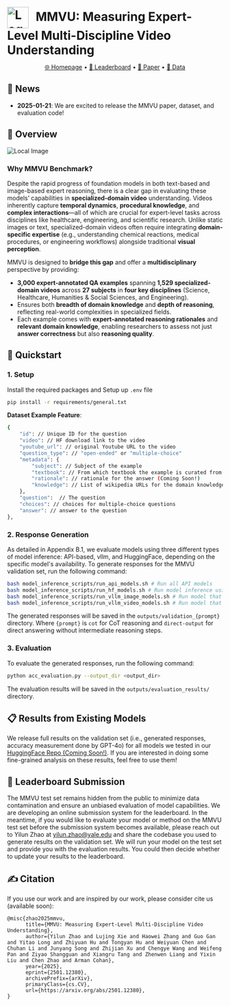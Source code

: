 <p align="center">
  <h1 style="display: inline;">
    <img src="./assets/MMVU_logo.jpg" alt="Logo" style="width: 50px; vertical-align: middle; margin-right: 10px;">
    MMVU: Measuring Expert-Level Multi-Discipline Video Understanding
  </h1>
</p>

<p align="center">
  <a href="https://mmvu-benchmark.github.io/">🌐 Homepage</a> •
  <a href="https://mmvu-benchmark.github.io/#leaderboard">🥇 Leaderboard</a> •
  <a href="https://arxiv.org/abs/2501.12380">📖 Paper</a> •
  <a href="https://huggingface.co/datasets/yale-nlp/MMVU">🤗 Data</a>
</p>


## 📰 News

- **2025-01-21**: We are excited to release the MMVU paper, dataset, and evaluation code!

## 👋 Overview
![Local Image](./assets/overview.png)

### Why MMVU Benchmark?
Despite the rapid progress of foundation models in both text-based and image-based expert reasoning, there is a clear gap in evaluating these models’ capabilities in **specialized-domain video** understanding. Videos inherently capture **temporal dynamics**, **procedural knowledge**, and **complex interactions**—all of which are crucial for expert-level tasks across disciplines like healthcare, engineering, and scientific research. Unlike static images or text, specialized-domain videos often require integrating **domain-specific expertise** (e.g., understanding chemical reactions, medical procedures, or engineering workflows) alongside traditional **visual perception**.

MMVU is designed to **bridge this gap** and offer a **multidisciplinary** perspective by providing:
   - **3,000 expert-annotated QA examples** spanning **1,529 specialized-domain videos** across **27 subjects** in **four key disciplines** (Science, Healthcare, Humanities & Social Sciences, and Engineering).  
   - Ensures both **breadth of domain knowledge** and **depth of reasoning**, reflecting real-world complexities in specialized fields.
   - Each example comes with **expert-annotated reasoning rationales** and **relevant domain knowledge**, enabling researchers to assess not just **answer correctness** but also **reasoning quality**.  

## 🚀 Quickstart
### 1. Setup
Install the required packages and Setup up `.env` file
```bash
pip install -r requirements/general.txt
```


**Dataset Example Feature**:
```bash
{
    "id": // Unique ID for the question
    "video": // HF download link to the video
    "youtube_url": // original Youtube URL to the video
    "question_type": // "open-ended" or "multiple-choice"
    "metadata": {
        "subject": // Subject of the example
        "textbook": // From which textbook the example is curated from
        "rationale": // rationale for the answer (Coming Soon!)
        "knowledge": // List of wikipedia URLs for the domain knowledge (Coming Soon!)
    },
    "question":  // The question
    "choices": // choices for multiple-choice questions
    "answer": // answer to the question
},
```


### 2. Response Generation
As detailed in Appendix B.1, we evaluate models using three different types of model inference: API-based, vllm, and HuggingFace, depending on the specific model's availability. To generate responses for the MMVU validation set, run the following command:
```bash
bash model_inference_scripts/run_api_models.sh # Run all API models
bash model_inference_scripts/run_hf_models.sh # Run model inference using HuggingFace
bash model_inference_scripts/run_vllm_image_models.sh # Run model that supports multi-image input using vllm
bash model_inference_scripts/run_vllm_video_models.sh # Run model that supports video input using vllm
```

The generated responses will be saved in the `outputs/validation_{prompt}` directory. Where `{prompt}` is `cot` for CoT reasoning and `direct-output` for direct answering without intermediate reasoning steps.

### 3. Evaluation
To evaluate the generated responses, run the following command:
```bash
python acc_evaluation.py --output_dir <output_dir>
```
The evaluation results will be saved in the `outputs/evaluation_results/` directory.


## 📋 Results from Existing Models
We release full results on the validation set (i.e., generated responses, accuracy measurement done by GPT-4o) for all models we tested in our [HuggingFace Repo (Coming Soon!)](https://huggingface.co/datasets/yale-nlp/MMVU_model_outputs). If you are interested in doing some fine-grained analysis on these results, feel free to use them!

## 🥇 Leaderboard Submission
The MMVU test set remains hidden from the public to minimize data contamination and ensure an unbiased evaluation of model capabilities. We are developing an online submission system for the leaderboard. 
In the meantime, if you would like to evaluate your model or method on the MMVU test set before the submission system becomes available, please reach out to Yilun Zhao at yilun.zhao@yale.edu and share the codebase you used to generate results on the validation set. We will run your model on the test set and provide you with the evaluation results. You could then decide whether to update your results to the leaderboard.

## ✍️ Citation
If you use our work and are inspired by our work, please consider cite us (available soon):
```
@misc{zhao2025mmvu,
      title={MMVU: Measuring Expert-Level Multi-Discipline Video Understanding}, 
      author={Yilun Zhao and Lujing Xie and Haowei Zhang and Guo Gan and Yitao Long and Zhiyuan Hu and Tongyan Hu and Weiyuan Chen and Chuhan Li and Junyang Song and Zhijian Xu and Chengye Wang and Weifeng Pan and Ziyao Shangguan and Xiangru Tang and Zhenwen Liang and Yixin Liu and Chen Zhao and Arman Cohan},
      year={2025},
      eprint={2501.12380},
      archivePrefix={arXiv},
      primaryClass={cs.CV},
      url={https://arxiv.org/abs/2501.12380}, 
}
```
